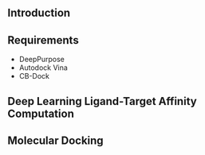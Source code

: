 ## Introduction

## Requirements
* DeepPurpose
* Autodock Vina
* CB-Dock

## Deep Learning Ligand-Target Affinity Computation

## Molecular Docking